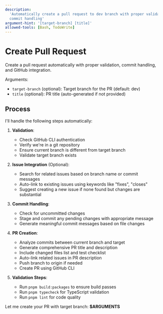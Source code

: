 ```yaml
---
description:
  'Automatically create a pull request to dev branch with proper validation and
  commit handling'
argument-hint: '[target-branch] [title]'
allowed-tools: [Bash, TodoWrite]
---
```


# Create Pull Request

Create a pull request automatically with proper validation, commit handling, and
GitHub integration.

Arguments:

- `target-branch` (optional): Target branch for the PR (default: dev)
- `title` (optional): PR title (auto-generated if not provided)

## Process

I'll handle the following steps automatically:

1. **Validation**:
   - Check GitHub CLI authentication
   - Verify we're in a git repository
   - Ensure current branch is different from target branch
   - Validate target branch exists

2. **Issue Integration** (Optional):
   - Search for related issues based on branch name or commit messages
   - Auto-link to existing issues using keywords like "fixes", "closes"
   - Suggest creating a new issue if none found but changes are substantial

3. **Commit Handling**:
   - Check for uncommitted changes
   - Stage and commit any pending changes with appropriate message
   - Generate meaningful commit messages based on file changes

4. **PR Creation**:
   - Analyze commits between current branch and target
   - Generate comprehensive PR title and description
   - Include changed files list and test checklist
   - Auto-link related issues in PR description
   - Push branch to origin if needed
   - Create PR using GitHub CLI

5. **Validation Steps**:
   - Run `pnpm build:packages` to ensure build passes
   - Run `pnpm typecheck` for TypeScript validation
   - Run `pnpm lint` for code quality

Let me create your PR with target branch: **$ARGUMENTS**
